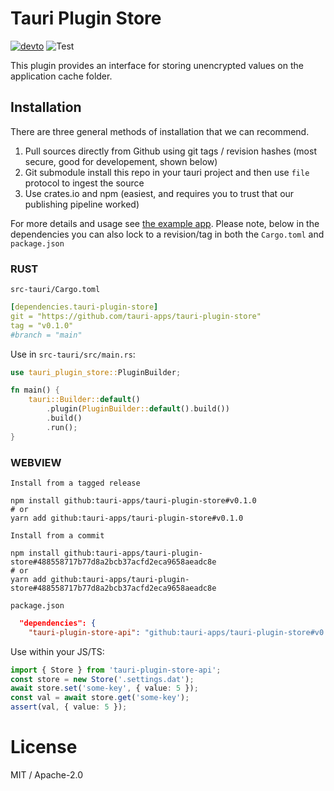 # Tauri Plugin Store

[![devto](https://img.shields.io/badge/documentation-github.io-purple.svg)](https://tauri-apps.github.io/tauri-plugin-store)
![Test](https://github.com/tauri-apps/tauri-plugin-store/workflows/Test/badge.svg)

This plugin provides an interface for storing unencrypted values on the application cache folder.

## Installation

There are three general methods of installation that we can recommend.

1. Pull sources directly from Github using git tags / revision hashes (most secure, good for developement, shown below)
2. Git submodule install this repo in your tauri project and then use `file` protocol to ingest the source
3. Use crates.io and npm (easiest, and requires you to trust that our publishing pipeline worked)

For more details and usage see [the example app](examples/svelte-app). Please note, below in the dependencies you can also lock to a revision/tag in both the `Cargo.toml` and `package.json`

### RUST

`src-tauri/Cargo.toml`

```yaml
[dependencies.tauri-plugin-store]
git = "https://github.com/tauri-apps/tauri-plugin-store"
tag = "v0.1.0"
#branch = "main"
```

Use in `src-tauri/src/main.rs`:

```rust
use tauri_plugin_store::PluginBuilder;

fn main() {
    tauri::Builder::default()
        .plugin(PluginBuilder::default().build())
        .build()
        .run();
}
```

### WEBVIEW

`Install from a tagged release`

```
npm install github:tauri-apps/tauri-plugin-store#v0.1.0
# or
yarn add github:tauri-apps/tauri-plugin-store#v0.1.0
```

`Install from a commit`

```
npm install github:tauri-apps/tauri-plugin-store#488558717b77d8a2bcb37acfd2eca9658aeadc8e
# or
yarn add github:tauri-apps/tauri-plugin-store#488558717b77d8a2bcb37acfd2eca9658aeadc8e
```

`package.json`

```json
  "dependencies": {
    "tauri-plugin-store-api": "github:tauri-apps/tauri-plugin-store#v0.1.0",
```

Use within your JS/TS:

```ts
import { Store } from 'tauri-plugin-store-api';
const store = new Store('.settings.dat');
await store.set('some-key', { value: 5 });
const val = await store.get('some-key');
assert(val, { value: 5 });
```

# License

MIT / Apache-2.0
